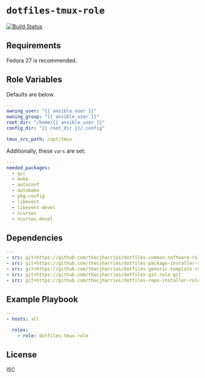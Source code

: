 # `dotfiles-tmux-role`

[![Build Status](https://travis-ci.org/thecjharries/dotfiles-tmux-role.svg?branch=master)](https://travis-ci.org/thecjharries/dotfiles-tmux-role)

## Requirements

Fedora 27 is recommended.

## Role Variables

Defaults are below.

```yml
---
owning_user: "{{ ansible_user }}"
owning_group: "{{ ansible_user }}"
root_dir: "/home/{{ ansible_user }}"
config_dir: "{{ root_dir }}/.config"

tmux_src_path: /opt/tmux
```

Additionally, these `vars` are set:

```yml
---
needed_packages:
  - gcc
  - make
  - autoconf
  - automake
  - pkg-config
  - libevent
  - libevent-devel
  - ncurses
  - ncurses-devel
```

## Dependencies

```yml
---
- src: git+https://github.com/thecjharries/dotfiles-common-software-role.git
- src: git+https://github.com/thecjharries/dotfiles-package-installer-role.git
- src: git+https://github.com/thecjharries/dotfiles-generic-template-role.git
- src: git+https://github.com/thecjharries/dotfiles-git-role.git
- src: git+https://github.com/thecjharries/dotfiles-repo-installer-role.git
```

## Example Playbook

```yml
---
- hosts: all

  roles:
    - role: dotfiles-tmux-role
```

## License

ISC
